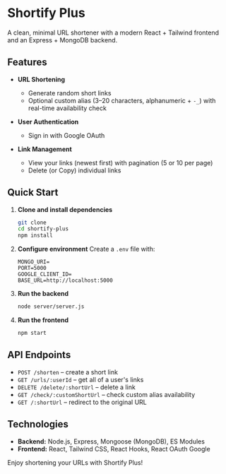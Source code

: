 # Shortify Plus

A clean, minimal URL shortener with a modern React + Tailwind frontend and an Express + MongoDB backend.

## Features

- **URL Shortening**
  - Generate random short links
  - Optional custom alias (3–20 characters, alphanumeric + `-_`) with real-time availability check

- **User Authentication**
  - Sign in with Google OAuth

- **Link Management**
  - View your links (newest first) with pagination (5 or 10 per page)
  - Delete (or Copy) individual links

## Quick Start

1. **Clone and install dependencies**
   ```bash
   git clone 
   cd shortify-plus
   npm install
   ```

2. **Configure environment**
   Create a `.env` file with:
   ```
   MONGO_URI=
   PORT=5000
   GOOGLE_CLIENT_ID=
   BASE_URL=http://localhost:5000
   ```

3. **Run the backend**
   ```bash
   node server/server.js
   ```

4. **Run the frontend**
   ```bash
   npm start
   ```

## API Endpoints

- `POST /shorten` – create a short link
- `GET /urls/:userId` – get all of a user's links
- `DELETE /delete/:shortUrl` – delete a link
- `GET /check/:customShortUrl` – check custom alias availability
- `GET /:shortUrl` – redirect to the original URL

## Technologies

- **Backend:** Node.js, Express, Mongoose (MongoDB), ES Modules
- **Frontend:** React, Tailwind CSS, React Hooks, React OAuth Google

Enjoy shortening your URLs with Shortify Plus!
